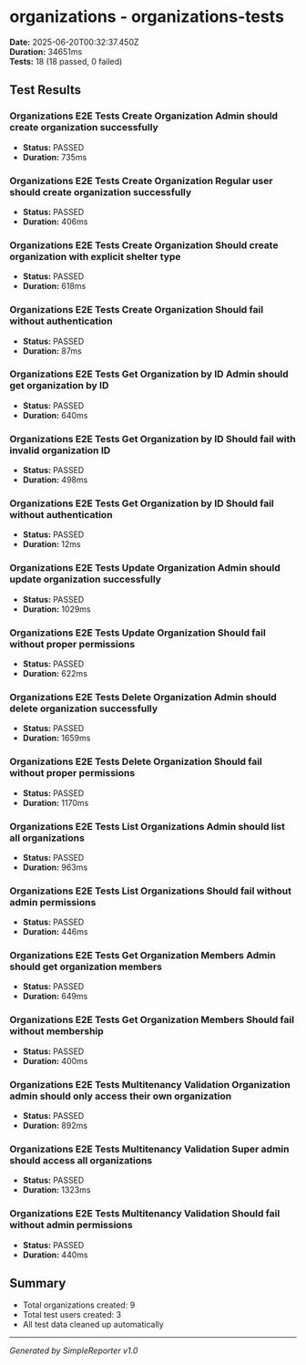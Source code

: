 # organizations - organizations-tests

**Date:** 2025-06-20T00:32:37.450Z  
**Duration:** 34651ms  
**Tests:** 18 (18 passed, 0 failed)

## Test Results


### Organizations E2E Tests Create Organization Admin should create organization successfully
- **Status:** PASSED
- **Duration:** 735ms



### Organizations E2E Tests Create Organization Regular user should create organization successfully
- **Status:** PASSED
- **Duration:** 406ms



### Organizations E2E Tests Create Organization Should create organization with explicit shelter type
- **Status:** PASSED
- **Duration:** 618ms



### Organizations E2E Tests Create Organization Should fail without authentication
- **Status:** PASSED
- **Duration:** 87ms



### Organizations E2E Tests Get Organization by ID Admin should get organization by ID
- **Status:** PASSED
- **Duration:** 640ms



### Organizations E2E Tests Get Organization by ID Should fail with invalid organization ID
- **Status:** PASSED
- **Duration:** 498ms



### Organizations E2E Tests Get Organization by ID Should fail without authentication
- **Status:** PASSED
- **Duration:** 12ms



### Organizations E2E Tests Update Organization Admin should update organization successfully
- **Status:** PASSED
- **Duration:** 1029ms



### Organizations E2E Tests Update Organization Should fail without proper permissions
- **Status:** PASSED
- **Duration:** 622ms



### Organizations E2E Tests Delete Organization Admin should delete organization successfully
- **Status:** PASSED
- **Duration:** 1659ms



### Organizations E2E Tests Delete Organization Should fail without proper permissions
- **Status:** PASSED
- **Duration:** 1170ms



### Organizations E2E Tests List Organizations Admin should list all organizations
- **Status:** PASSED
- **Duration:** 963ms



### Organizations E2E Tests List Organizations Should fail without admin permissions
- **Status:** PASSED
- **Duration:** 446ms



### Organizations E2E Tests Get Organization Members Admin should get organization members
- **Status:** PASSED
- **Duration:** 649ms



### Organizations E2E Tests Get Organization Members Should fail without membership
- **Status:** PASSED
- **Duration:** 400ms



### Organizations E2E Tests Multitenancy Validation Organization admin should only access their own organization
- **Status:** PASSED
- **Duration:** 892ms



### Organizations E2E Tests Multitenancy Validation Super admin should access all organizations
- **Status:** PASSED
- **Duration:** 1323ms



### Organizations E2E Tests Multitenancy Validation Should fail without admin permissions
- **Status:** PASSED
- **Duration:** 440ms



## Summary

- Total organizations created: 9
- Total test users created: 3
- All test data cleaned up automatically

---
*Generated by SimpleReporter v1.0*
